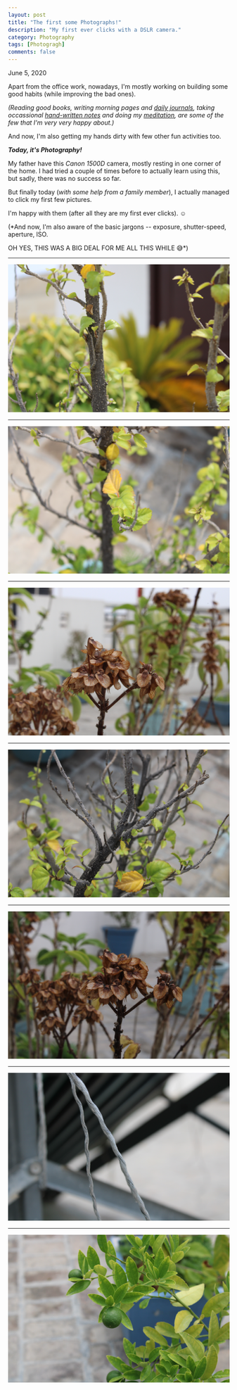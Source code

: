 ```yaml
---
layout: post
title: "The first some Photographs!"
description: "My first ever clicks with a DSLR camera."
category: Photography
tags: [Photogragh]
comments: false
---
```


June 5, 2020

Apart from the office work, nowadays, I'm mostly working on building some good habits (while improving the bad ones). 

*(Reading good books, writing morning pages and [daily journals](https://priyankasaggu11929.github.io/journal.html), taking occassional [hand-written notes](https://priyankasaggu11929.github.io/notes.html) and doing my [meditation](https://priyankasaggu11929.github.io/meditation.html), are some of the few that I'm very very happy about.)*

And now, I'm also getting my hands dirty with few other fun activities too. 

***Today, it's Photography!*** 

My father have this *Canon 1500D* camera, mostly resting in one corner of the home. I had tried a couple of times before to actually learn using this, but sadly, there was no success so far. 

But finally today (*with some help from a family member*), I actually managed to click my first few pictures.

I'm happy with them (after all they are my first ever clicks). ☺️

(*And now, I'm also aware of the basic jargons -- exposure, shutter-speed, aperture, ISO. 


OH YES, THIS WAS A BIG DEAL FOR ME ALL THIS WHILE 😅️*)

---

![1](/assets/IMG_04.jpg)

---

![2](/assets/IMG_05.jpg)

---

![3](/assets/IMG_09.jpg)

---

![4](/assets/IMG_02.jpg)

---

![5](/assets/IMG_01.jpg)

---

![6](/assets/IMG_07.jpg)

---

![7](/assets/IMG_06.jpg)
